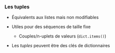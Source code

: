 ### Les tuples

* Équivalents aux listes mais non modifiables
* Utiles pour des séquences de taille fixe
    * Couples/n-uplets de valeurs (`dict.items()`)

* Les *tuples* peuvent être des clés de dictionnaires
